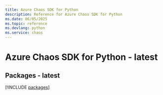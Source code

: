 ```yaml
---
title: Azure Chaos SDK for Python
description: Reference for Azure Chaos SDK for Python
ms.date: 06/05/2025
ms.topic: reference
ms.devlang: python
ms.service: chaos
---
```

# Azure Chaos SDK for Python - latest
## Packages - latest
[!INCLUDE [packages](chaos-index.md)]